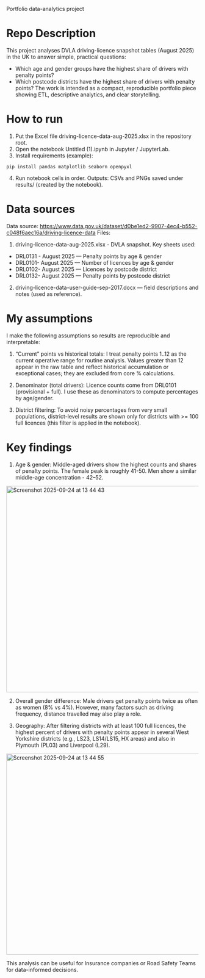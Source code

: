 Portfolio data-analytics project

# Repo Description
This project analyses DVLA driving-licence snapshot tables (August 2025) in the UK to answer simple, practical questions:

- Which age and gender groups have the highest share of drivers with penalty points?
- Which postcode districts have the highest share of drivers with penalty points?
The work is intended as a compact, reproducible portfolio piece showing ETL, descriptive analytics, and clear storytelling.

# How to run

1. Put the Excel file driving-licence-data-aug-2025.xlsx in the repository root.
2. Open the notebook Untitled (1).ipynb in Jupyter / JupyterLab.
3. Install requirements (example):
```
pip install pandas matplotlib seaborn openpyxl
```
4. Run notebook cells in order. Outputs: CSVs and PNGs saved under results/ (created by the notebook).

# Data sources

Data source: https://www.data.gov.uk/dataset/d0be1ed2-9907-4ec4-b552-c048f6aec16a/driving-licence-data
Files: 
1. driving-licence-data-aug-2025.xlsx - DVLA snapshot.
Key sheets used:

- DRL0131 - August 2025 — Penalty points by age & gender
- DRL0101- August 2025 — Number of licences by age & gender
- DRL0102- August 2025 — Licences by postcode district
- DRL0132- August 2025 — Penalty points by postcode district

2. driving-licence-data-user-guide-sep-2017.docx — field descriptions and notes (used as reference).

# My assumptions

I make the following assumptions so results are reproducible and interpretable:

1. “Current” points vs historical totals: I treat penalty points 1..12 as the current operative range for routine analysis. Values greater than 12 appear in the raw table and reflect historical accumulation or exceptional cases; they are excluded from core % calculations.

2. Denominator (total drivers): Licence counts come from DRL0101 (provisional + full). I use these as denominators to compute percentages by age/gender.

3. District filtering: To avoid noisy percentages from very small populations, district-level results are shown only for districts with >= 100 full licences (this filter is applied in the notebook).

# Key findings
1. Age & gender: Middle-aged drivers show the highest counts and shares of penalty points. The female peak is roughly 41-50. Men show a similar middle-age concentration - 42–52.
<img width="1164" height="541" alt="Screenshot 2025-09-24 at 13 44 43" src="https://github.com/user-attachments/assets/999692c1-65db-485a-a51a-c56f41dfdb78" />

2. Overall gender difference: Male drivers get penalty points twice as often as women (8% vs 4%). However, many factors such as driving frequency, distance travelled may also play a role.

3. Geography: After filtering districts with at least 100 full licences, the highest percent of drivers with penalty points appear in several West Yorkshire districts (e.g., LS23, LS14/LS15, HX areas) and also in Plymouth (PL03) and Liverpool (L29).
<img width="1150" height="527" alt="Screenshot 2025-09-24 at 13 44 55" src="https://github.com/user-attachments/assets/de62b55d-617d-4c32-8f02-3efd94b9cae6" />

This analysis can be useful for Insurance companies or Road Safety Teams for data-informed decisions.

